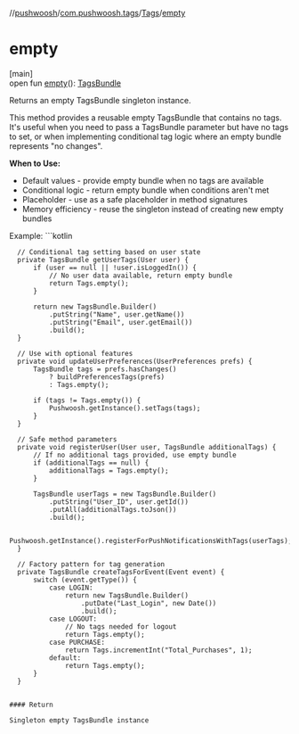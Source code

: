 //[pushwoosh](../../../index.md)/[com.pushwoosh.tags](../index.md)/[Tags](index.md)/[empty](empty.md)

# empty

[main]\
open fun [empty](empty.md)(): [TagsBundle](../-tags-bundle/index.md)

Returns an empty TagsBundle singleton instance. 

 This method provides a reusable empty TagsBundle that contains no tags. It's useful when you need to pass a TagsBundle parameter but have no tags to set, or when implementing conditional tag logic where an empty bundle represents &quot;no changes&quot;. 

**When to Use:**

- Default values - provide empty bundle when no tags are available
- Conditional logic - return empty bundle when conditions aren't met
- Placeholder - use as a safe placeholder in method signatures
- Memory efficiency - reuse the singleton instead of creating new empty bundles

 Example: ```kotlin

	  // Conditional tag setting based on user state
	  private TagsBundle getUserTags(User user) {
	      if (user == null || !user.isLoggedIn()) {
	          // No user data available, return empty bundle
	          return Tags.empty();
	      }
	
	      return new TagsBundle.Builder()
	          .putString("Name", user.getName())
	          .putString("Email", user.getEmail())
	          .build();
	  }
	
	  // Use with optional features
	  private void updateUserPreferences(UserPreferences prefs) {
	      TagsBundle tags = prefs.hasChanges()
	          ? buildPreferencesTags(prefs)
	          : Tags.empty();
	
	      if (tags != Tags.empty()) {
	          Pushwoosh.getInstance().setTags(tags);
	      }
	  }
	
	  // Safe method parameters
	  private void registerUser(User user, TagsBundle additionalTags) {
	      // If no additional tags provided, use empty bundle
	      if (additionalTags == null) {
	          additionalTags = Tags.empty();
	      }
	
	      TagsBundle userTags = new TagsBundle.Builder()
	          .putString("User_ID", user.getId())
	          .putAll(additionalTags.toJson())
	          .build();
	
	      Pushwoosh.getInstance().registerForPushNotificationsWithTags(userTags);
	  }
	
	  // Factory pattern for tag generation
	  private TagsBundle createTagsForEvent(Event event) {
	      switch (event.getType()) {
	          case LOGIN:
	              return new TagsBundle.Builder()
	                  .putDate("Last_Login", new Date())
	                  .build();
	          case LOGOUT:
	              // No tags needed for logout
	              return Tags.empty();
	          case PURCHASE:
	              return Tags.incrementInt("Total_Purchases", 1);
	          default:
	              return Tags.empty();
	      }
	  }
	
```

#### Return

Singleton empty TagsBundle instance
